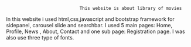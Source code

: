                                 This website is about library of movies
In this website i used html,css,javascript and bootstrap framework for sidepanel, carousel slide and searchbar.
I used 5 main pages: Home, Profile, News , About, Contact and one sub page: Registration page. I was also use three type of fonts.